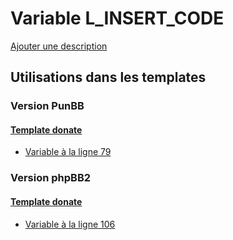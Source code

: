 # Variable L_INSERT_CODE
[Ajouter une description](https://fa-tvars.appspot.com/var/L_INSERT_CODE)

## Utilisations dans les templates

### Version PunBB

#### [Template donate](punbb/donate.md)
* [Variable &agrave; la ligne 79](../punbb/donate.tpl#L79)

### Version phpBB2

#### [Template donate](subsilver/donate.md)
* [Variable &agrave; la ligne 106](../subsilver/donate.tpl#L106)